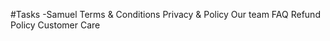 #Tasks
-Samuel
  Terms & Conditions
  Privacy & Policy
  Our team
  FAQ
  Refund Policy
  Customer Care
